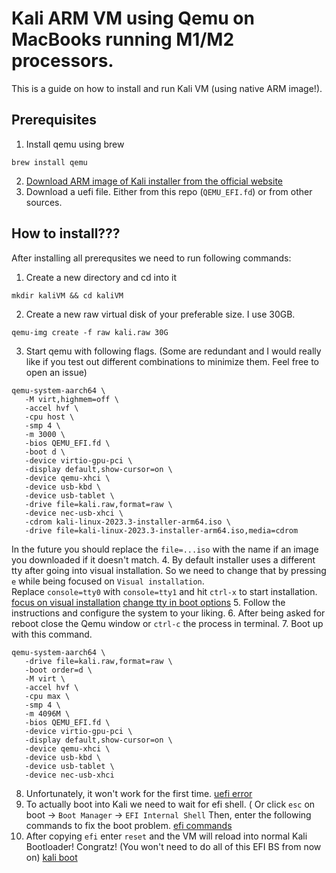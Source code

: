 # Kali ARM VM using Qemu on MacBooks running M1/M2 processors.
This is a guide on how to install and run Kali VM (using native ARM image!).

## Prerequisites
1. Install qemu using brew
```console
brew install qemu
```
2. [Download ARM image of Kali installer from the official website](https://www.kali.org/get-kali/#kali-installer-images)
3. Download a uefi file. Either from this repo (`QEMU_EFI.fd`) or from other sources.

## How to install???
After installing all prerequsites we need to run following commands:
1. Create a new directory and cd into it
```console
mkdir kaliVM && cd kaliVM
```
2. Create a new raw virtual disk of your preferable size. I use 30GB.
```console
qemu-img create -f raw kali.raw 30G
```
3. Start qemu with following flags. (Some are redundant and I would really like if you test out different combinations to minimize them. Feel free to open an issue)
```console
qemu-system-aarch64 \
   -M virt,highmem=off \
   -accel hvf \
   -cpu host \
   -smp 4 \
   -m 3000 \
   -bios QEMU_EFI.fd \
   -boot d \
   -device virtio-gpu-pci \
   -display default,show-cursor=on \
   -device qemu-xhci \
   -device usb-kbd \
   -device usb-tablet \
   -drive file=kali.raw,format=raw \
   -device nec-usb-xhci \
   -cdrom kali-linux-2023.3-installer-arm64.iso \
   -drive file=kali-linux-2023.3-installer-arm64.iso,media=cdrom 
```
In the future you should replace the `file=...iso` with the name if an image you downloaded if it doesn't match.
4. By default installer uses a different tty after going into visual installation. So we need to change that by pressing `e` while being focused on `Visual installation`.  
Replace `console=tty0` with `console=tty1` and hit `ctrl-x` to start installation.
[focus on visual installation](./images/visual.png)
[change tty in boot options](./images/options.png)
5. Follow the instructions and configure the system to your liking.
6. After being asked for reboot close the Qemu window or `ctrl-c` the process in terminal.
7. Boot up with this command.
```console
qemu-system-aarch64 \
   -drive file=kali.raw,format=raw \
   -boot order=d \
   -M virt \
   -accel hvf \
   -cpu max \
   -smp 4 \
   -m 4096M \
   -bios QEMU_EFI.fd \
   -device virtio-gpu-pci \
   -display default,show-cursor=on \
   -device qemu-xhci \
   -device usb-kbd \
   -device usb-tablet \
   -device nec-usb-xhci 
```
8. Unfortunately, it won't work for the first time. 
[uefi error](./images/uefi_error.png)
9. To actually boot into Kali we need to wait for efi shell. ( Or click `esc` on boot -> `Boot Manager`  -> `EFI Internal Shell`
Then, enter the following commands to fix the boot problem. 
[efi commands](./images/efi_shell.png)
10. After copying `efi` enter `reset` and the VM will reload into normal Kali Bootloader! Congratz! (You won't need to do all of this EFI BS from now on)
[kali boot](./images/kali_boot.png)
